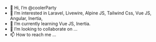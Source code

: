 - 👋 Hi, I’m @coolerParty
- 👀 I’m interested in Laravel, Livewire, Alpine JS, Tailwind Css, Vue JS, Angular, Inertia,
- 🌱 I’m currently learning Vue JS, Inertia.
- 💞️ I’m looking to collaborate on ...
- 📫 How to reach me ...

<!---
coolerParty/coolerParty is a ✨ special ✨ repository because its `README.md` (this file) appears on your GitHub profile.
You can click the Preview link to take a look at your changes.
--->
